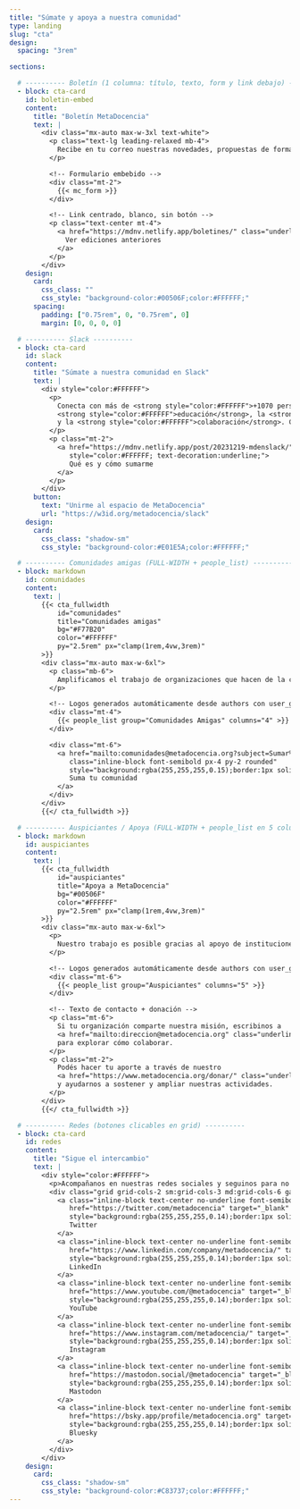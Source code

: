 ```yaml
---
title: "Súmate y apoya a nuestra comunidad"
type: landing
slug: "cta"
design:
  spacing: "3rem"

sections:

  # ---------- Boletín (1 columna: título, texto, form y link debajo) ----------
  - block: cta-card
    id: boletin-embed
    content:
      title: "Boletín MetaDocencia"
      text: |
        <div class="mx-auto max-w-3xl text-white">
          <p class="text-lg leading-relaxed mb-4">
            Recibe en tu correo nuestras novedades, propuestas de formación, oportunidades y eventos de interés.
          </p>

          <!-- Formulario embebido -->
          <div class="mt-2">
            {{< mc_form >}}
          </div>

          <!-- Link centrado, blanco, sin botón -->
          <p class="text-center mt-4">
            <a href="https://mdnv.netlify.app/boletines/" class="underline font-semibold" style="color:#FFFFFF">
              Ver ediciones anteriores
            </a>
          </p>
        </div>
    design:
      card:
        css_class: ""
        css_style: "background-color:#00506F;color:#FFFFFF;"
      spacing:
        padding: ["0.75rem", 0, "0.75rem", 0]
        margin: [0, 0, 0, 0]

  # ---------- Slack ----------
  - block: cta-card
    id: slack
    content:
      title: "Súmate a nuestra comunidad en Slack"
      text: |
        <div style="color:#FFFFFF">
          <p>
            Conecta con más de <strong style="color:#FFFFFF">+1070 personas</strong> que comparten interés por la
            <strong style="color:#FFFFFF">educación</strong>, la <strong style="color:#FFFFFF">ciencia abierta</strong>
            y la <strong style="color:#FFFFFF">colaboración</strong>. Comparte experiencias, aprende de otros y participa de conversaciones que inspiran nuevas ideas.
          </p>
          <p class="mt-2">
            <a href="https://mdnv.netlify.app/post/20231219-mdenslack/"
               style="color:#FFFFFF; text-decoration:underline;">
               Qué es y cómo sumarme
            </a>
          </p>
        </div>
      button:
        text: "Unirme al espacio de MetaDocencia"
        url: "https://w3id.org/metadocencia/slack"
    design:
      card:
        css_class: "shadow-sm"
        css_style: "background-color:#E01E5A;color:#FFFFFF;"

  # ---------- Comunidades amigas (FULL-WIDTH + people_list) ----------
  - block: markdown
    id: comunidades
    content:
      text: |
        {{< cta_fullwidth
            id="comunidades"
            title="Comunidades amigas"
            bg="#F77B20"
            color="#FFFFFF"
            py="2.5rem" px="clamp(1rem,4vw,3rem)"
        >}}
        <div class="mx-auto max-w-6xl">
          <p class="mb-6">
            Amplificamos el trabajo de organizaciones que hacen de la ciencia abierta un esfuerzo global, colectivo y comunitario.
          </p>

          <!-- Logos generados automáticamente desde authors con user_group = "Comunidades Amigas" -->
          <div class="mt-4">
            {{< people_list group="Comunidades Amigas" columns="4" >}}
          </div>

          <div class="mt-6">
            <a href="mailto:comunidades@metadocencia.org?subject=Sumar%20mi%20comunidad"
               class="inline-block font-semibold px-4 py-2 rounded"
               style="background:rgba(255,255,255,0.15);border:1px solid rgba(255,255,255,0.35);color:#FFFFFF;text-decoration:none;">
               Suma tu comunidad
            </a>
          </div>
        </div>
        {{</ cta_fullwidth >}}

  # ---------- Auspiciantes / Apoya (FULL-WIDTH + people_list en 5 columnas) ----------
  - block: markdown
    id: auspiciantes
    content:
      text: |
        {{< cta_fullwidth
            id="auspiciantes"
            title="Apoya a MetaDocencia"
            bg="#00506F"
            color="#FFFFFF"
            py="2.5rem" px="clamp(1rem,4vw,3rem)"
        >}}
        <div class="mx-auto max-w-6xl">
          <p>
            Nuestro trabajo es posible gracias al apoyo de instituciones y organizaciones que comparten nuestra misión.
          </p>

          <!-- Logos generados automáticamente desde authors con user_group = "Auspiciantes" -->
          <div class="mt-6">
            {{< people_list group="Auspiciantes" columns="5" >}}
          </div>

          <!-- Texto de contacto + donación -->
          <p class="mt-6">
            Si tu organización comparte nuestra misión, escribinos a
            <a href="mailto:direccion@metadocencia.org" class="underline font-semibold" style="color:#FFFFFF">direccion@metadocencia.org</a>
            para explorar cómo colaborar.
          </p>
          <p class="mt-2">
            Podés hacer tu aporte a través de nuestro
            <a href="https://www.metadocencia.org/donar/" class="underline font-semibold" style="color:#FFFFFF">formulario de donación</a>
            y ayudarnos a sostener y ampliar nuestras actividades.
          </p>
        </div>
        {{</ cta_fullwidth >}}

  # ---------- Redes (botones clicables en grid) ----------
  - block: cta-card
    id: redes
    content:
      title: "Sigue el intercambio"
      text: |
        <div style="color:#FFFFFF">
          <p>Acompañanos en nuestras redes sociales y seguinos para no perderte novedades, debates y recursos: <strong style="color:#FFFFFF">@metadocencia</strong></p>
          <div class="grid grid-cols-2 sm:grid-cols-3 md:grid-cols-6 gap-3 mt-3">
            <a class="inline-block text-center no-underline font-semibold px-3 py-2 rounded-full"
               href="https://twitter.com/metadocencia" target="_blank" rel="noopener"
               style="background:rgba(255,255,255,0.14);border:1px solid rgba(255,255,255,0.35);color:#FFFFFF;">
               Twitter
            </a>
            <a class="inline-block text-center no-underline font-semibold px-3 py-2 rounded-full"
               href="https://www.linkedin.com/company/metadocencia/" target="_blank" rel="noopener"
               style="background:rgba(255,255,255,0.14);border:1px solid rgba(255,255,255,0.35);color:#FFFFFF;">
               LinkedIn
            </a>
            <a class="inline-block text-center no-underline font-semibold px-3 py-2 rounded-full"
               href="https://www.youtube.com/@metadocencia" target="_blank" rel="noopener"
               style="background:rgba(255,255,255,0.14);border:1px solid rgba(255,255,255,0.35);color:#FFFFFF;">
               YouTube
            </a>
            <a class="inline-block text-center no-underline font-semibold px-3 py-2 rounded-full"
               href="https://www.instagram.com/metadocencia/" target="_blank" rel="noopener"
               style="background:rgba(255,255,255,0.14);border:1px solid rgba(255,255,255,0.35);color:#FFFFFF;">
               Instagram
            </a>
            <a class="inline-block text-center no-underline font-semibold px-3 py-2 rounded-full"
               href="https://mastodon.social/@metadocencia" target="_blank" rel="me noopener"
               style="background:rgba(255,255,255,0.14);border:1px solid rgba(255,255,255,0.35);color:#FFFFFF;">
               Mastodon
            </a>
            <a class="inline-block text-center no-underline font-semibold px-3 py-2 rounded-full"
               href="https://bsky.app/profile/metadocencia.org" target="_blank" rel="noopener"
               style="background:rgba(255,255,255,0.14);border:1px solid rgba(255,255,255,0.35);color:#FFFFFF;">
               Bluesky
            </a>
          </div>
        </div>
    design:
      card:
        css_class: "shadow-sm"
        css_style: "background-color:#C83737;color:#FFFFFF;"
---
```

